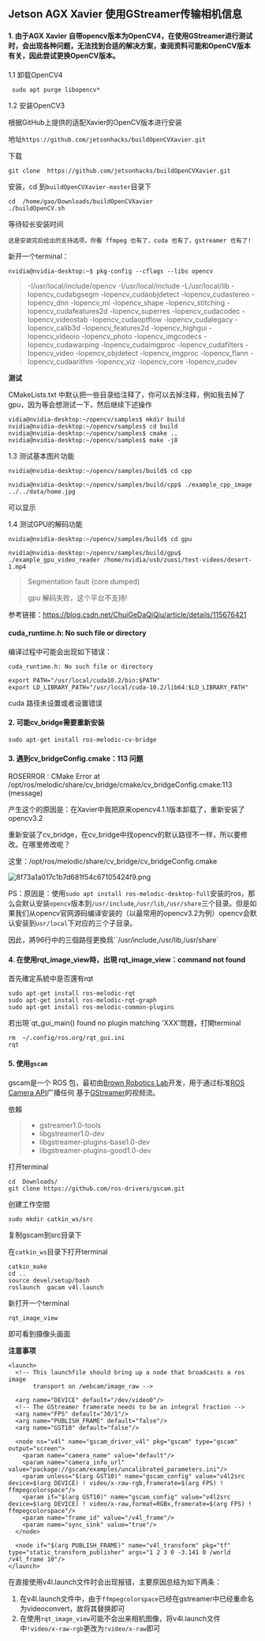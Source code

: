 ## Jetson AGX Xavier 使用GStreamer传输相机信息

#### 1. 由于AGX Xavier 自带opencv版本为OpenCV4，在使用GStreamer进行测试时，会出现各种问题，无法找到合适的解决方案，查阅资料可能和OpenCV版本有关，因此尝试更换OpenCV版本。

1.1 卸载OpenCV4

```
 sudo apt purge libopencv*
```

1.2 安装OpenCV3

根据GitHub上提供的适配Xavier的OpenCV版本进行安装

地址`https://github.com/jetsonhacks/buildOpenCVXavier.git`

下载

```
git clone  https://github.com/jetsonhacks/buildOpenCVXavier.git
```

安装，cd 到`buildOpenCVXavier-master`目录下

```
cd  /home/gao/Downloads/buildOpenCVXavier
./buildOpenCV.sh
```

等待较长安装时间

`这是安装完后给出的支持选项，你看 ffmpeg 也有了，cuda 也有了，gstreamer 也有了!`

新开一个terminal：

```
nvidia@nvidia-desktop:~$ pkg-config --cflags --libs opencv
```

>-I/usr/local/include/opencv -I/usr/local/include -L/usr/local/lib -lopencv_cudabgsegm -lopencv_cudaobjdetect -lopencv_cudastereo -lopencv_dnn -lopencv_ml -lopencv_shape -lopencv_stitching -lopencv_cudafeatures2d -lopencv_superres -lopencv_cudacodec -lopencv_videostab -lopencv_cudaoptflow -lopencv_cudalegacy -lopencv_calib3d -lopencv_features2d -lopencv_highgui -lopencv_videoio -lopencv_photo -lopencv_imgcodecs -lopencv_cudawarping -lopencv_cudaimgproc -lopencv_cudafilters -lopencv_video -lopencv_objdetect -lopencv_imgproc -lopencv_flann -lopencv_cudaarithm -lopencv_viz -lopencv_core -lopencv_cudev

**测试** 

CMakeLists.txt 中默认把一些目录给注释了，你可以去掉注释，例如我去掉了 gpu，因为等会想测试一下，然后继续下述操作

```
vidia@nvidia-desktop:~/opencv/samples$ mkdir build
nvidia@nvidia-desktop:~/opencv/samples$ cd build
nvidia@nvidia-desktop:~/opencv/samples$ cmake ..
nvidia@nvidia-desktop:~/opencv/samples$ make -j8
```

1.3 测试基本图片功能

```
nvidia@nvidia-desktop:~/opencv/samples/build$ cd cpp

nvidia@nvidia-desktop:~/opencv/samples/build/cpp$ ./example_cpp_image ../../data/home.jpg
```

可以显示

1.4 测试GPU的解码功能

```
nvidia@nvidia-desktop:~/opencv/samples/build$ cd gpu

nvidia@nvidia-desktop:~/opencv/samples/build/gpu$ ./example_gpu_video_reader /home/nvidia/usb/zuosi/test-videos/desert-1.mp4
```

>Segmentation fault (core dumped)
>
>gpu 解码失败，这个平台不支持!

参考链接：https://blog.csdn.net/ChuiGeDaQiQiu/article/details/115676421

#### cuda_runtime.h: No such file or directory

编译过程中可能会出现如下错误：

`cuda_runtime.h: No such file or directory`

```
export PATH="/usr/local/cuda10.2/bin:$PATH"
export LD_LIBRARY_PATH="/usr/local/cuda-10.2/lib64:$LD_LIBRARY_PATH"
```



cuda 路径未设置或者设置错误

#### 2. 可能cv_bridge需要重新安装

```
sudo apt-get install ros-melodic-cv-bridge
```



#### 3. 遇到cv_bridgeConfig.cmake：113 问题

ROSERROR : CMake Error at /opt/ros/melodic/share/cv_bridge/cmake/cv_bridgeConfig.cmake:113 (message)

产生这个的原因是：在Xavier中我把原来opencv4.1.1版本卸载了，重新安装了opencv3.2

重新安装了cv_bridge，在cv_bridge中找opencv的默认路径不一样，所以要修改。在哪里修改呢？

这里：/opt/ros/melodic/share/cv_bridge/cv_bridgeConfig.cmake

![8f73a1a017c1b7d681f54c67105424f9.png](https://cdn.jsdelivr.net/gh/GaoSHF/7011/blogs/202205/8f73a1a017c1b7d681f54c67105424f9.png)



PS：原因是：使用`sudo apt install ros-melodic-desktop-full`安装的ros，那么会默认安装`opencv`版本到`/usr/include`,`/usr/lib`,`/usr/share`三个目录。但是如果我们从opencv官网源码编译安装的（以最常用的opencv3.2为例）opencv会默认安装到`usr/local`下对应的三个子目录。

因此，將96行中的三個路徑更換爲``/usr/include,/usr/lib,/usr/share`

#### 4. 在使用rqt_image_view時，出現 rqt_image_view：command not found

首先確定系統中是否還有rqt

```
sudo apt-get install ros-melodic-rqt
sudo apt-get install ros-melodic-rqt-graph
sudo apt-get install ros-melodic-common-plugins
```

若出現`qt_gui_main() found no plugin matching 'XXX'問題，打開terminal

```
rm  ~/.config/ros.org/rqt_gui.ini
rqt
```

#### 5. 使用`gscam`

gscam是一个 ROS 包，最初由[Brown Robotics Lab](http://robotics.cs.brown.edu/)开发，用于通过标准[ROS Camera API](http://ros.org/wiki/camera_drivers)广播任何 基于[GStreamer](http://gstreamer.freedesktop.org/)的视频流。

依賴

>- gstreamer1.0-tools
>- libgstreamer1.0-dev
>- libgstreamer-plugins-base1.0-dev
>- libgstreamer-plugins-good1.0-dev

打开terminal

```
cd  Downloads/
git clone https://github.com/ros-drivers/gscam.git
```

创建工作空間

```
sudo mkdir catkin_ws/src
```

复制gscam到src目录下

在`catkin_ws`目录下打开terminal

```
catkin_make
cd ..
source devel/setup/bash
roslaunch  gacam v4l.launch
```

新打开一个terminal

```
rqt_image_view
```

即可看到摄像头画面

**注意事项**

```
<launch>
  <!-- This launchfile should bring up a node that broadcasts a ros image
       transport on /webcam/image_raw -->

  <arg name="DEVICE" default="/dev/video0"/>
  <!-- The GStreamer framerate needs to be an integral fraction -->
  <arg name="FPS" default="30/1"/>
  <arg name="PUBLISH_FRAME" default="false"/>
  <arg name="GST10" default="false"/>

  <node ns="v4l" name="gscam_driver_v4l" pkg="gscam" type="gscam" output="screen">
    <param name="camera_name" value="default"/>
    <param name="camera_info_url" value="package://gscam/examples/uncalibrated_parameters.ini"/>
    <param unless="$(arg GST10)" name="gscam_config" value="v4l2src device=$(arg DEVICE) ! video/x-raw-rgb,framerate=$(arg FPS) ! ffmpegcolorspace"/>
    <param if="$(arg GST10)" name="gscam_config" value="v4l2src device=$(arg DEVICE) ! video/x-raw,format=RGBx,framerate=$(arg FPS) ! ffmpegcolorspace"/>
    <param name="frame_id" value="/v4l_frame"/>
    <param name="sync_sink" value="true"/>
  </node>

  <node if="$(arg PUBLISH_FRAME)" name="v4l_transform" pkg="tf" type="static_transform_publisher" args="1 2 3 0 -3.141 0 /world /v4l_frame 10"/>
</launch>
```

在直接使用v4l.launch文件时会出现报错，主要原因总结为如下两条：

1. 在v4l.launch文件中，由于`ffmpegcolorspace`已经在gstreamer中已经重命名为videoconvert，故将其替换即可
2. 在使用`rqt_image_view`可能不会出来相机图像，将v4l.launch文件中`!video/x-raw-rgb`更改为`!video/x-raw`即可
